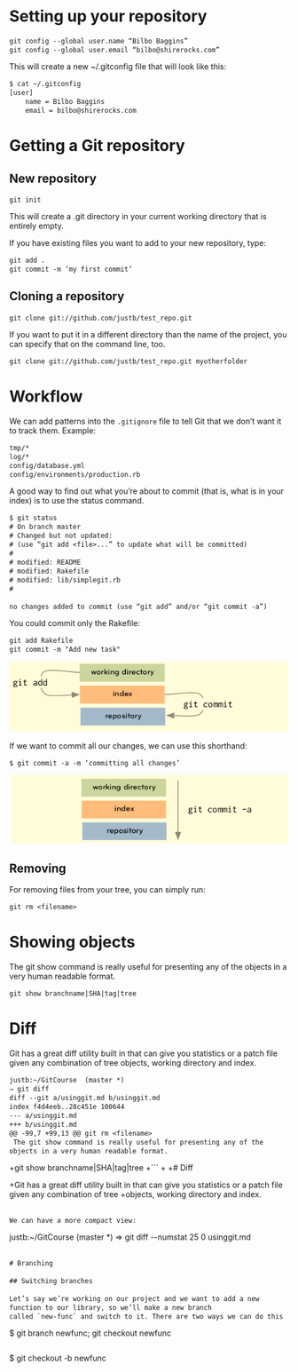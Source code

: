 # Setting up your repository

```
git config --global user.name “Bilbo Baggins”
git config --global user.email “bilbo@shirerocks.com”
```

This will create a new ~/.gitconfig file that will look like this:

```
$ cat ~/.gitconfig
[user]
    name = Bilbo Baggins
    email = bilbo@shirerocks.com
```

# Getting a Git repository

## New repository

```
git init
```

This will create a .git directory in your current working directory that is entirely empty.

If you have existing files you want to add to your new repository, type:

```
git add .
git commit -m ‘my first commit’
```

## Cloning a repository

```
git clone git://github.com/justb/test_repo.git
```

If you want to put it in a different directory than the name of the project, you can specify that on the command line,
too.

```
git clone git://github.com/justb/test_repo.git myotherfolder
```

# Workflow

We can add patterns into the `.gitignore` file to tell Git that we don’t want it to track them. Example:

```
tmp/*
log/*
config/database.yml
config/environments/production.rb
```

A good way to find out what you’re about to commit (that is, what is in your index) is to use the status command.

```
$ git status
# On branch master
# Changed but not updated:
# (use “git add <file>...” to update what will be committed)
#
# modified: README
# modified: Rakefile
# modified: lib/simplegit.rb
#

no changes added to commit (use “git add” and/or “git commit -a”)
```

You could commit only the Rakefile:

```
git add Rakefile
git commit -m "Add new task"
```
![git commit and git add](img/gitaddcommit.png)

If we want to commit all our changes, we can use this shorthand:

```
$ git commit -a -m ‘committing all changes’
```
![git commit -a](img/gitcommita.png)

## Removing

For removing files from your tree, you can simply run:

```
git rm <filename>
```

# Showing objects

The git show command is really useful for presenting any of the objects in a very human readable format.

```
git show branchname|SHA|tag|tree
```

# Diff

Git has a great diff utility built in that can give you statistics or a patch file given any combination of tree
objects, working directory and index.

```
justb:~/GitCourse  (master *)
⇒ git diff
diff --git a/usinggit.md b/usinggit.md
index f4d4eeb..28c451e 100644
--- a/usinggit.md
+++ b/usinggit.md
@@ -99,7 +99,13 @@ git rm <filename>
 The git show command is really useful for presenting any of the objects in a very human readable format.

 ```
+git show branchname|SHA|tag|tree
+```
+
+# Diff

+Git has a great diff utility built in that can give you statistics or a patch file given any combination of tree
+objects, working directory and index.
```

We can have a more compact view:

```
justb:~/GitCourse  (master *)
⇒ git diff --numstat
25      0       usinggit.md
```

# Branching

## Switching branches

Let’s say we’re working on our project and we want to add a new function to our library, so we’ll make a new branch
called `new-func` and switch to it. There are two ways we can do this

```
$ git branch newfunc; git checkout newfunc
```

```
$ git checkout -b newfunc
```






